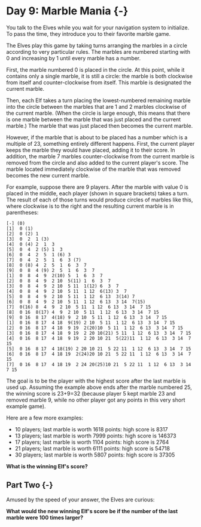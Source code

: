 # Day 9: Marble Mania {-}

You talk to the Elves while you wait for your navigation system to
initialize. To pass the time, they introduce you to their favorite marble game.

The Elves play this game by taking turns arranging the marbles in a circle
according to very particular rules. The marbles are numbered starting with 0 and
increasing by 1 until every marble has a number.

First, the marble numbered 0 is placed in the circle. At this point, while it
contains only a single marble, it is still a circle: the marble is both
clockwise from itself and counter-clockwise from itself. This marble is
designated the current marble.

Then, each Elf takes a turn placing the lowest-numbered remaining marble into
the circle between the marbles that are 1 and 2 marbles clockwise of the current
marble. (When the circle is large enough, this means that there is one marble
between the marble that was just placed and the current marble.) The marble that
was just placed then becomes the current marble.

However, if the marble that is about to be placed has a number which is a
multiple of 23, something entirely different happens. First, the current player
keeps the marble they would have placed, adding it to their score. In addition,
the marble 7 marbles counter-clockwise from the current marble is removed from
the circle and also added to the current player's score. The marble located
immediately clockwise of the marble that was removed becomes the new current
marble.

For example, suppose there are 9 players. After the marble with value 0 is
placed in the middle, each player (shown in square brackets) takes a turn. The
result of each of those turns would produce circles of marbles like this, where
clockwise is to the right and the resulting current marble is in parentheses:

    [-] (0)
    [1]  0 (1)
    [2]  0 (2) 1 
    [3]  0  2  1 (3)
    [4]  0 (4) 2  1  3 
    [5]  0  4  2 (5) 1  3 
    [6]  0  4  2  5  1 (6) 3 
    [7]  0  4  2  5  1  6  3 (7)
    [8]  0 (8) 4  2  5  1  6  3  7 
    [9]  0  8  4 (9) 2  5  1  6  3  7 
    [1]  0  8  4  9  2(10) 5  1  6  3  7 
    [2]  0  8  4  9  2 10  5(11) 1  6  3  7 
    [3]  0  8  4  9  2 10  5 11  1(12) 6  3  7 
    [4]  0  8  4  9  2 10  5 11  1 12  6(13) 3  7 
    [5]  0  8  4  9  2 10  5 11  1 12  6 13  3(14) 7 
    [6]  0  8  4  9  2 10  5 11  1 12  6 13  3 14  7(15)
    [7]  0(16) 8  4  9  2 10  5 11  1 12  6 13  3 14  7 15 
    [8]  0 16  8(17) 4  9  2 10  5 11  1 12  6 13  3 14  7 15 
    [9]  0 16  8 17  4(18) 9  2 10  5 11  1 12  6 13  3 14  7 15 
    [1]  0 16  8 17  4 18  9(19) 2 10  5 11  1 12  6 13  3 14  7 15 
    [2]  0 16  8 17  4 18  9 19  2(20)10  5 11  1 12  6 13  3 14  7 15 
    [3]  0 16  8 17  4 18  9 19  2 20 10(21) 5 11  1 12  6 13  3 14  7 15 
    [4]  0 16  8 17  4 18  9 19  2 20 10 21  5(22)11  1 12  6 13  3 14  7 15 
    [5]  0 16  8 17  4 18(19) 2 20 10 21  5 22 11  1 12  6 13  3 14  7 15 
    [6]  0 16  8 17  4 18 19  2(24)20 10 21  5 22 11  1 12  6 13  3 14  7 15 
    [7]  0 16  8 17  4 18 19  2 24 20(25)10 21  5 22 11  1 12  6 13  3 14  7 15

The goal is to be the player with the highest score after the last marble is
used up. Assuming the example above ends after the marble numbered 25, the
winning score is 23+9=32 (because player 5 kept marble 23 and removed marble 9,
while no other player got any points in this very short example game).

Here are a few more examples:

- 10 players; last marble is worth 1618 points: high score is 8317
- 13 players; last marble is worth 7999 points: high score is 146373
- 17 players; last marble is worth 1104 points: high score is 2764
- 21 players; last marble is worth 6111 points: high score is 54718
- 30 players; last marble is worth 5807 points: high score is 37305

**What is the winning Elf's score?**

## Part Two {-}

Amused by the speed of your answer, the Elves are curious:

**What would the new winning Elf's score be if the number of the last marble
were 100 times larger?**

